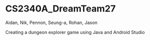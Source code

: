 # CS2340A_DreamTeam27

Aidan, Nik, Pennon, Seung-a, Rohan, Jason

Creating a dungeon explorer game using Java and Android Studio

